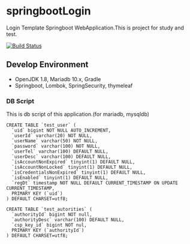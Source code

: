 # springbootLogin
Login Template Springboot WebApplication.This is project for study and test.

[![Build Status](https://travis-ci.org/skaqud/springbootLogin.svg?branch=develop)](https://travis-ci.org/skaqud/springbootLogin)

## Develop Environment

- OpenJDK 1.8, Mariadb 10.x, Gradle
- Springboot, Lombok, SpringSecurity, thymeleaf

### DB Script

This is db script of this application.(for mariadb, mysqldb)
	
	CREATE TABLE `test_user` (
	  `uid` bigint NOT NULL AUTO_INCREMENT,
	  `userId` varchar(20) NOT NULL,
	  `userName` varchar(50) NOT NULL,
	  `password` varchar(100) NOT NULL,
	  `userTel` varchar(100) DEFAULT NULL,
	  `userDesc` varchar(100) DEFAULT NULL,
	  `isAccountNonExpired` tinyint(1) DEFAULT NULL,
	  `isAccountNonLocked` tinyint(1) DEFAULT NULL,
	  `isCredentialsNonExpired` tinyint(1) DEFAULT NULL,
	  `isEnabled` tinyint(1) DEFAULT NULL,
	  `regDt` timestamp NOT NULL DEFAULT CURRENT_TIMESTAMP ON UPDATE CURRENT_TIMESTAMP,
	  PRIMARY KEY (`uid`)
	) DEFAULT CHARSET=utf8;
	
	CREATE TABLE `test_autorities` (
	  `authorityId` bigint NOT null,
	  `authorityDesc` varchar(100) DEFAULT NULL,
	  `csp_key_id` bigint NOT nul,
	  PRIMARY KEY (`authorityId`)
	) DEFAULT CHARSET=utf8;
	
